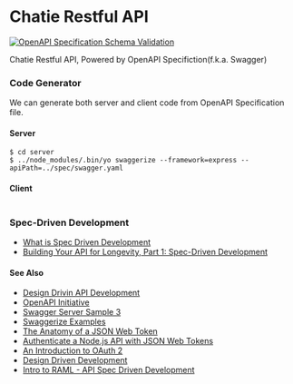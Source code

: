 # Chatie Restful API
[![OpenAPI Specification Schema Validation](https://online.swagger.io/validator?url=https://raw.githubusercontent.com/Chatie/api/master/spec/swagger.yaml)](http://editor.swagger.io/#/?import=https://raw.githubusercontent.com/Chatie/api/master/spec/swagger.yaml)

Chatie Restful API, Powered by OpenAPI Specifiction(f.k.a. Swagger)

### Code Generator

We can generate both server and client code from OpenAPI Specification file.

#### Server

```shell
$ cd server
$ ../node_modules/.bin/yo swaggerize --framework=express --apiPath=../spec/swagger.yaml
```

#### Client

```shell
```

### Spec-Driven Development

* [What is Spec Driven Development](https://www.mikestowe.com/blog/2014/11/what-is-spec-driven-development.php)
* [Building Your API for Longevity, Part 1: Spec-Driven Development](https://www.nginx.com/blog/building-api-for-longevity-spec-driven-development/)

#### See Also

* [Design Drivin API Development](http://www.slideshare.net/sofj/design-driven-api-development)
* [OpenAPI Initiative](https://www.openapis.org/)
* [Swagger Server Sample 3](https://github.com/BigstickCarpet/swagger-server/tree/master/samples/sample3)
* [Swaggerize Examples](https://github.com/subeeshcbabu/swaggerize-examples)
* [The Anatomy of a JSON Web Token](https://scotch.io/tutorials/the-anatomy-of-a-json-web-token)
* [Authenticate a Node.js API with JSON Web Tokens](https://scotch.io/tutorials/authenticate-a-node-js-api-with-json-web-tokens)
* [An Introduction to OAuth 2](https://www.digitalocean.com/community/tutorials/an-introduction-to-oauth-2)
* [Design Driven Development](http://www.slideshare.net/henrydjacob/design-driven-development)
* [Intro to RAML - API Spec Driven Development](http://www.hksilicon.com/articles/1082744)

